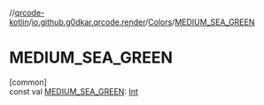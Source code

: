 //[qrcode-kotlin](../../../index.md)/[io.github.g0dkar.qrcode.render](../index.md)/[Colors](index.md)/[MEDIUM_SEA_GREEN](-m-e-d-i-u-m_-s-e-a_-g-r-e-e-n.md)

# MEDIUM_SEA_GREEN

[common]\
const val [MEDIUM_SEA_GREEN](-m-e-d-i-u-m_-s-e-a_-g-r-e-e-n.md): [Int](https://kotlinlang.org/api/latest/jvm/stdlib/kotlin/-int/index.html)
